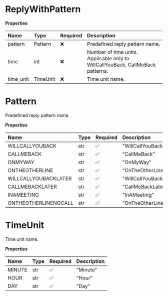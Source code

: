 # ReplyWithPattern

**Properties**

| Name      | Type     | Required | Description                                                                    |
| :-------- | :------- | :------- | :----------------------------------------------------------------------------- |
| pattern   | Pattern  | ❌       | Predefined reply pattern name.                                                 |
| time      | int      | ❌       | Number of time units. Applicable only to WillCallYouBack, CallMeBack patterns. |
| time_unit | TimeUnit | ❌       | Time unit name.                                                                |

# Pattern

Predefined reply pattern name.

**Properties**

| Name                 | Type | Required | Description            |
| :------------------- | :--- | :------- | :--------------------- |
| WILLCALLYOUBACK      | str  | ✅       | "WillCallYouBack"      |
| CALLMEBACK           | str  | ✅       | "CallMeBack"           |
| ONMYWAY              | str  | ✅       | "OnMyWay"              |
| ONTHEOTHERLINE       | str  | ✅       | "OnTheOtherLine"       |
| WILLCALLYOUBACKLATER | str  | ✅       | "WillCallYouBackLater" |
| CALLMEBACKLATER      | str  | ✅       | "CallMeBackLater"      |
| INAMEETING           | str  | ✅       | "InAMeeting"           |
| ONTHEOTHERLINENOCALL | str  | ✅       | "OnTheOtherLineNoCall" |

# TimeUnit

Time unit name.

**Properties**

| Name   | Type | Required | Description |
| :----- | :--- | :------- | :---------- |
| MINUTE | str  | ✅       | "Minute"    |
| HOUR   | str  | ✅       | "Hour"      |
| DAY    | str  | ✅       | "Day"       |

<!-- This file was generated by liblab | https://liblab.com/ -->
